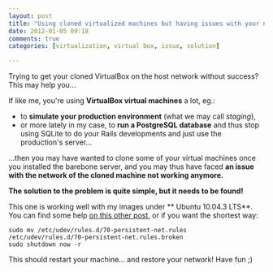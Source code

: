 ```yaml
---
layout: post
title: "Using cloned virtualized machines but having issues with your network configuration?"
date: 2012-01-05 09:18
comments: true
categories: [virtualization, virtual box, issue, solution]

---
```


Trying to get your cloned VirtualBox on the host network without success? This may help you...

<!-- more -->

If like me, you're using **VirtualBox virtual machines** a lot, eg.:

* to **simulate your production environment** (what we may call *staging*),
* or more lately in my case, to **run a PostgreSQL database** and thus stop using SQLite to do your Rails developments and just use the production's server...

...then you may have wanted to clone some of your virtual machines once you installed the barebone server, and you may thus have faced **an issue with the network of the cloned machine not working anymore.**

**The solution to the problem is quite simple, but it needs to be found!**

This one is working well with my images under ** Ubuntu 10.04.3 LTS**. You can find some help [on this other post](http://blog.computerant.com/2010/01/02/virtualbox-cloning-ubuntu/), or if you want the shortest way:

```
sudo mv /etc/udev/rules.d/70-persistent-net.rules /etc/udev/rules.d/70-persistent-net.rules.broken
sudo shutdown now -r
```

This should restart your machine... and restore your network! Have fun ;)